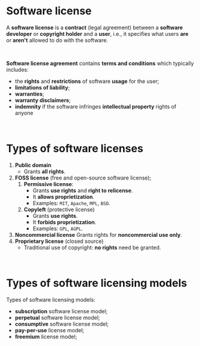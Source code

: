 # Software license
A **software license** is a **contract** (legal agreement) between a **software developer** or **copyright holder** and a **user**, i.e., it specifies what users **are** or **aren't** allowed to do with the software.<br>

<br>

**Software license agreement** contains **terms and conditions** which typically includes:
- the **rights** and **restrictions** of software **usage** for the user;
- **limitations of liability**;
- **warranties**;
- **warranty disclaimers**;
- **indemnity** if the software infringes **intellectual property** rights of anyone

<br>

# Types of software licenses
1. **Public domain**
   - Grants **all rights**.
2. **FOSS license** (free and open-source software license);
   1. **Permissive license**:
       - Grants **use rights** and **right to relicense**.
       - It **allows proprietization**.
       - Examples: `MIT`, `Apache`, `MPL`, `BSD`.
   2. **Copyleft** (protective license)
       - Grants **use rights**.
       - It **forbids proprietization**.
       - Examples: `GPL`, `AGPL`.
3. **Noncommercial license**
    Grants rights for **noncommercial use only**.
4. **Proprietary license** (closed source)
    - Traditional use of copyright: **no rights** need be granted.

<br>

# Types of software licensing models
Types of software licensing models:
- **subscription** software license model;
- **perpetual** software license model;
- **consumptive** software license model;
- **pay-per-use** license model;
- **freemium** license model;
